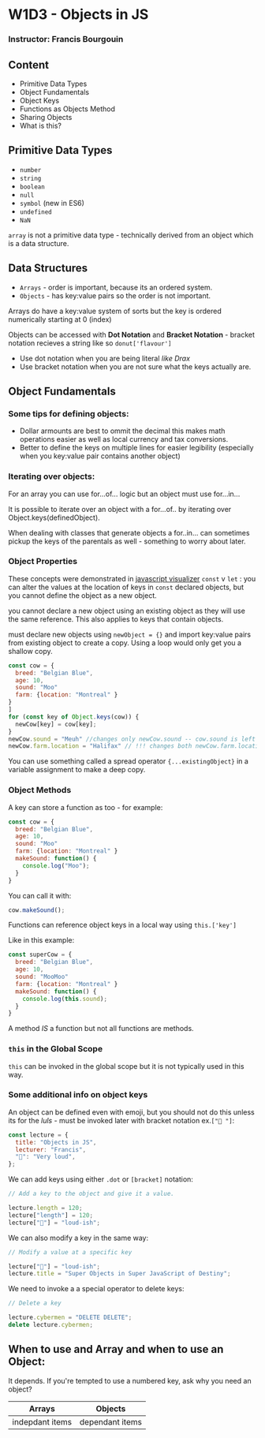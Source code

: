 # W1D3 - Objects in JS

### Instructor: Francis Bourgouin

## Content

- Primitive Data Types
- Object Fundamentals
- Object Keys
- Functions as Objects Method
- Sharing Objects
- What is this?

## Primitive Data Types

- `number`
- `string`
- `boolean`
- `null`
- `symbol` (new in ES6)
- `undefined`
- `NaN`

`array` is not a primitive data type - technically derived from an object which is a data structure.

## Data Structures

- `Arrays` - order is important, because its an ordered system.
- `Objects` - has key:value pairs so the order is not important.

Arrays do have a key:value system of sorts but the key is ordered numerically starting at 0 (index)

Objects can be accessed with **Dot Notation** and **Bracket Notation** - bracket notation recieves a string like so `donut['flavour']`

- Use dot notation when you are being literal _like Drax_
- Use bracket notation when you are not sure what the keys actually are.

## Object Fundamentals

### Some tips for defining objects:

- Dollar armounts are best to ommit the decimal this makes math operations easier as well as local currency and tax conversions.
- Better to define the keys on multiple lines for easier legibility (especially when you key:value pair contains another object)

### Iterating over objects:

For an array you can use for...of... logic but an object must use for...in...

It is possible to iterate over an object with a for...of.. by iterating over Object.keys(definedObject).

When dealing with classes that generate objects a for..in... can sometimes pickup the keys of the parentals as well - something to worry about later.

### Object Properties

These concepts were demonstrated in [javascript visualizer](http://pythontutor.com/javascript.html#mode=edit)
`const` v `let` : you can alter the values at the location of keys in `const` declared objects, but you cannot define the object as a new object.

you cannot declare a new object using an existing object as they will use the same reference. This also applies to keys that contain objects.

must declare new objects using `newObject = {}` and import key:value pairs from existing object to create a copy. Using a loop would only get you a shallow copy.

```javascript
const cow = {
  breed: "Belgian Blue",
  age: 10,
  sound: "Moo"
  farm: {location: "Montreal" }
}
]
for (const key of Object.keys(cow)) {
  newCow[key] = cow[key];
}
newCow.sound = "Meuh" //changes only newCow.sound -- cow.sound is left alone.
newCow.farm.location = "Halifax" // !!! changes both newCow.farm.location and cow.farm.location
```

You can use something called a spread operator `{...existingObject}` in a variable assignment to make a deep copy.

### Object Methods

A key can store a function as too - for example:

```javascript
const cow = {
  breed: "Belgian Blue",
  age: 10,
  sound: "Moo"
  farm: {location: "Montreal" }
  makeSound: function() {
    console.log("Moo");
  }
}
```

You can call it with:

```javascript
cow.makeSound();
```

Functions can reference object keys in a local way using `this.['key']`

Like in this example:

```javascript
const superCow = {
  breed: "Belgian Blue",
  age: 10,
  sound: "MooMoo"
  farm: {location: "Montreal" }
  makeSound: function() {
    console.log(this.sound);
  }
}
```

A method _IS_ a function but not all functions are methods.

### `this` in the Global Scope

`this` can be invoked in the global scope but it is not typically used in this way.

### Some additional info on object keys

An object can be defined even with emoji, but you should not do this unless its for the _luls_ - must be invoked later with bracket notation ex.`["📢 "]`:

```javascript
const lecture = {
  title: "Objects in JS",
  lecturer: "Francis",
  "📢": "Very loud",
};
```

We can add keys using either `.dot` or `[bracket]` notation:

```javascript
// Add a key to the object and give it a value.

lecture.length = 120;
lecture["length"] = 120;
lecture["📢"] = "loud-ish";
```

We can also modify a key in the same way:

```javascript
// Modify a value at a specific key

lecture["📢"] = "loud-ish";
lecture.title = "Super Objects in Super JavaScript of Destiny";
```

We need to invoke a a special operator to delete keys:

```javascript
// Delete a key

lecture.cybermen = "DELETE DELETE";
delete lecture.cybermen;
```

## When to use and Array and when to use an Object:

It depends. If you're tempted to use a numbered key, ask why you need an object?

|     Arrays      |     Objects     |
| :-------------: | :-------------: |
| indepdant items | dependant items |
